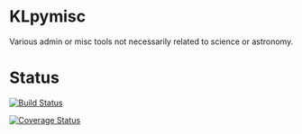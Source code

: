 KLpymisc
========

Various admin or misc tools not necessarily related to science or astronomy.

Status
======
[![Build Status](https://travis-ci.org/KathleenLabrie/KLpymisc.svg?branch=master)](https://travis-ci.org/KathleenLabrie/KLpymisc)

[![Coverage Status](https://coveralls.io/repos/github/KathleenLabrie/KLpymisc/badge.svg?branch=master)](https://coveralls.io/github/KathleenLabrie/KLpymisc?branch=master)
